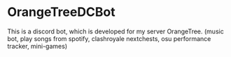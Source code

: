 # OrangeTreeDCBot
This is a discord bot, which is developed for my server OrangeTree. (music bot, play songs from spotify, clashroyale nextchests, osu performance tracker, mini-games)

